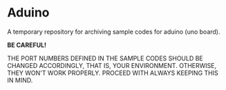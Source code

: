 # Aduino
A temporary repository for archiving sample codes for aduino (uno board).

**BE CAREFUL!**

THE PORT NUMBERS DEFINED IN THE SAMPLE CODES SHOULD BE CHANGED ACCORDINGLY, THAT IS, YOUR ENVIRONMENT. 
OTHERWISE, THEY WON'T WORK PROPERLY.
PROCEED WITH ALWAYS KEEPING THIS IN MIND.
